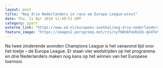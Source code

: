 ```yaml
---
layout: post
title: "Nog drie Nederlanders in race om Europa League-winst"
date: Thu, 11 Apr 2019 11:49:51 GMT
category: sport
externe_link: "https://www.ad.nl/europees-voetbal/nog-drie-nederlanders-in-race-om-europa-league-winst~af14ea06/"
feature_image: "https://images2.persgroep.net/rcs/syf6WnbFeUb3Ze-gk4Te5LSf3vI/diocontent/143287452/_fitwidth/400/?appId=21791a8992982cd8da851550a453bd7f&quality=0.7"
---
```


Na twee zinderende avonden Champions League is het vanavond tijd voor het toetje – de Europa League. Er staan vier wedstrijden op het programma en drie Nederlanders maken nog kans op het winnen van het Europese toernooi.
